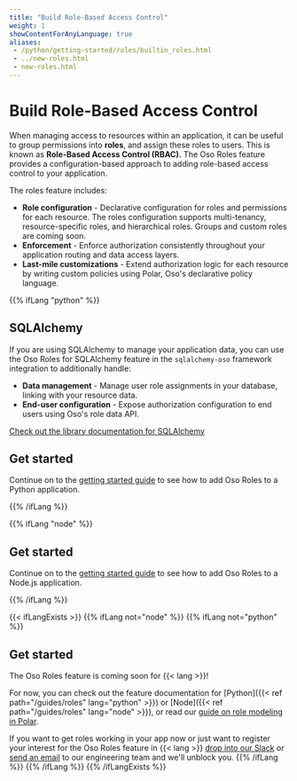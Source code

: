 ```yaml
---
title: "Build Role-Based Access Control"
weight: 1
showContentForAnyLanguage: true
aliases:
 - /python/getting-started/roles/builtin_roles.html
 - ../new-roles.html
 - new-roles.html
---
```


# Build Role-Based Access Control

When managing access to resources within an application, it can be
useful to group permissions into **roles**, and assign these roles to
users. This is known as **Role-Based Access Control (RBAC).** The Oso
Roles feature provides a configuration-based approach to adding
role-based access control to your application.

The roles feature includes:

- **Role configuration** - Declarative configuration for roles and
  permissions for each resource. The roles configuration supports
  multi-tenancy, resource-specific roles, and hierarchical roles. Groups
  and custom roles are coming soon.
- **Enforcement** - Enforce authorization consistently throughout your
  application routing and data access layers.
- **Last-mile customizations** - Extend authorization logic for each resource
  by writing custom policies using Polar, Oso's declarative policy
  language.

{{% ifLang "python" %}}
## SQLAlchemy

If you are using SQLAlchemy to manage your application data, you can use the
Oso Roles for SQLAlchemy feature in the `sqlalchemy-oso` framework integration
to additionally handle:

- **Data management** - Manage user role assignments in your database,
  linking with your resource data.
- **End-user configuration** - Expose authorization configuration to
  end users using Oso's role data API.

[Check out the library documentation for SQLAlchemy](./sqlalchemy/getting-started)

## Get started

Continue on to the [getting started guide](./getting-started) to see how to
add Oso Roles to a Python application.

{{% /ifLang %}}

{{% ifLang "node" %}}

## Get started

Continue on to the [getting started guide](./getting-started) to see how to
add Oso Roles to a Node.js application.

{{% /ifLang %}}

{{< ifLangExists >}}
{{% ifLang not="node" %}}
{{% ifLang not="python" %}}

## Get started

The Oso Roles feature is coming soon for {{< lang >}}!

For now, you can check out the feature documentation for [Python]({{< ref path="/guides/roles" lang="python" >}}) or
[Node]({{< ref path="/guides/roles" lang="node" >}}),
or read our [guide on role modeling in Polar](/learn/roles).

If you want to get roles working in your app now or just want to
register your interest for the Oso Roles feature in {{< lang >}} [drop into our Slack](http://join-slack.osohq.com) or
<a href="mailto:engineering@osohq.com?subject=Roles%20support%20for%20{{< currentLanguage >}}&body=I%27m%20interested%20in%20Oso%20roles%20support%20for%20{{< currentLanguage >}}">send an email</a>
to our engineering team and we'll unblock you.
{{% /ifLang %}}
{{% /ifLang %}}
{{% /ifLangExists %}}
